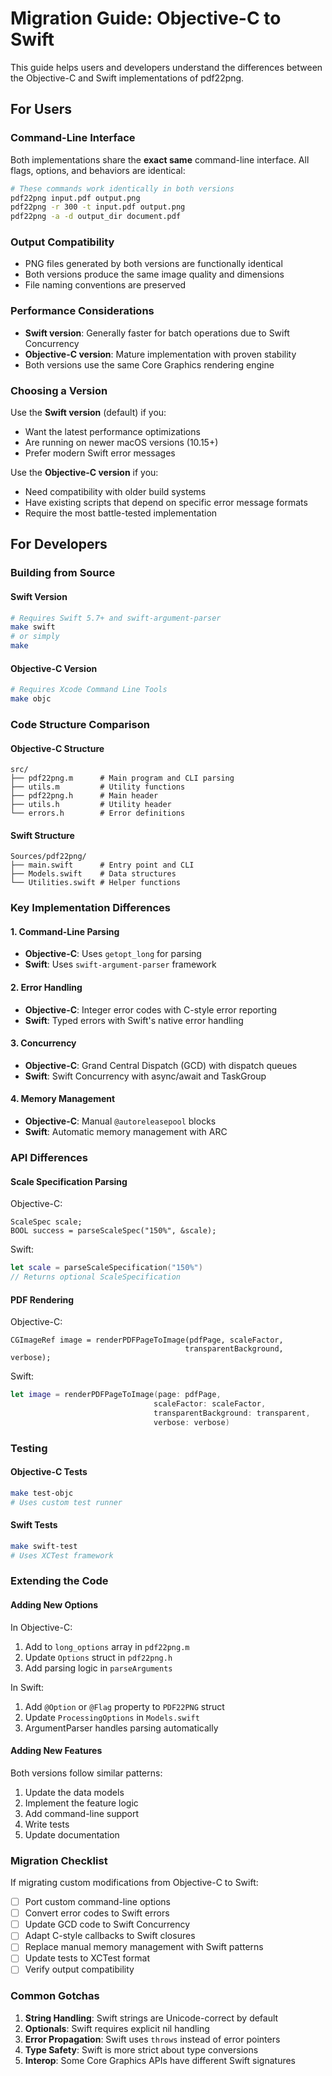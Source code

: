 # Migration Guide: Objective-C to Swift

This guide helps users and developers understand the differences between the Objective-C and Swift implementations of pdf22png.

## For Users

### Command-Line Interface
Both implementations share the **exact same** command-line interface. All flags, options, and behaviors are identical:

```bash
# These commands work identically in both versions
pdf22png input.pdf output.png
pdf22png -r 300 -t input.pdf output.png
pdf22png -a -d output_dir document.pdf
```

### Output Compatibility
- PNG files generated by both versions are functionally identical
- Both versions produce the same image quality and dimensions
- File naming conventions are preserved

### Performance Considerations
- **Swift version**: Generally faster for batch operations due to Swift Concurrency
- **Objective-C version**: Mature implementation with proven stability
- Both versions use the same Core Graphics rendering engine

### Choosing a Version

Use the **Swift version** (default) if you:
- Want the latest performance optimizations
- Are running on newer macOS versions (10.15+)
- Prefer modern Swift error messages

Use the **Objective-C version** if you:
- Need compatibility with older build systems
- Have existing scripts that depend on specific error message formats
- Require the most battle-tested implementation

## For Developers

### Building from Source

#### Swift Version
```bash
# Requires Swift 5.7+ and swift-argument-parser
make swift
# or simply
make
```

#### Objective-C Version
```bash
# Requires Xcode Command Line Tools
make objc
```

### Code Structure Comparison

#### Objective-C Structure
```
src/
├── pdf22png.m      # Main program and CLI parsing
├── utils.m         # Utility functions
├── pdf22png.h      # Main header
├── utils.h         # Utility header
└── errors.h        # Error definitions
```

#### Swift Structure
```
Sources/pdf22png/
├── main.swift      # Entry point and CLI
├── Models.swift    # Data structures
└── Utilities.swift # Helper functions
```

### Key Implementation Differences

#### 1. Command-Line Parsing
- **Objective-C**: Uses `getopt_long` for parsing
- **Swift**: Uses `swift-argument-parser` framework

#### 2. Error Handling
- **Objective-C**: Integer error codes with C-style error reporting
- **Swift**: Typed errors with Swift's native error handling

#### 3. Concurrency
- **Objective-C**: Grand Central Dispatch (GCD) with dispatch queues
- **Swift**: Swift Concurrency with async/await and TaskGroup

#### 4. Memory Management
- **Objective-C**: Manual `@autoreleasepool` blocks
- **Swift**: Automatic memory management with ARC

### API Differences

#### Scale Specification Parsing

Objective-C:
```objc
ScaleSpec scale;
BOOL success = parseScaleSpec("150%", &scale);
```

Swift:
```swift
let scale = parseScaleSpecification("150%")
// Returns optional ScaleSpecification
```

#### PDF Rendering

Objective-C:
```objc
CGImageRef image = renderPDFPageToImage(pdfPage, scaleFactor, 
                                       transparentBackground, verbose);
```

Swift:
```swift
let image = renderPDFPageToImage(page: pdfPage, 
                                scaleFactor: scaleFactor,
                                transparentBackground: transparent,
                                verbose: verbose)
```

### Testing

#### Objective-C Tests
```bash
make test-objc
# Uses custom test runner
```

#### Swift Tests
```bash
make swift-test
# Uses XCTest framework
```

### Extending the Code

#### Adding New Options

In Objective-C:
1. Add to `long_options` array in `pdf22png.m`
2. Update `Options` struct in `pdf22png.h`
3. Add parsing logic in `parseArguments`

In Swift:
1. Add `@Option` or `@Flag` property to `PDF22PNG` struct
2. Update `ProcessingOptions` in `Models.swift`
3. ArgumentParser handles parsing automatically

#### Adding New Features

Both versions follow similar patterns:
1. Update the data models
2. Implement the feature logic
3. Add command-line support
4. Write tests
5. Update documentation

### Migration Checklist

If migrating custom modifications from Objective-C to Swift:

- [ ] Port custom command-line options
- [ ] Convert error codes to Swift errors
- [ ] Update GCD code to Swift Concurrency
- [ ] Adapt C-style callbacks to Swift closures
- [ ] Replace manual memory management with Swift patterns
- [ ] Update tests to XCTest format
- [ ] Verify output compatibility

### Common Gotchas

1. **String Handling**: Swift strings are Unicode-correct by default
2. **Optionals**: Swift requires explicit nil handling
3. **Error Propagation**: Swift uses `throws` instead of error pointers
4. **Type Safety**: Swift is more strict about type conversions
5. **Interop**: Some Core Graphics APIs have different Swift signatures